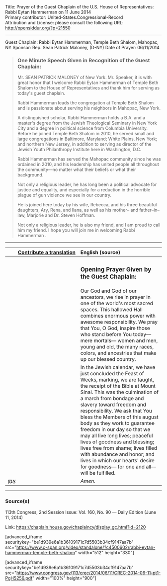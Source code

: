<html>
<head></head>
<body>
Title: Prayer of the Guest Chaplain of the U.S. House of Representatives: Rabbi Eytan Hammerman on 11 June 2014<br />
Primary contributor: United-States.Congressional-Record<br />
Attribution and License: please consult the following URL: <a href="http://opensiddur.org/?p=21550">http://opensiddur.org/?p=21550</a>
<p />
<hr />

Guest Chaplain: Rabbi Eytan Hammerman, Temple Beth Shalom, Mahopac, NY
Sponsor: Rep. Sean Patrick Maloney, (D-NY)
Date of Prayer: 06/11/2014

<blockquote>
<h3>One Minute Speech Given in Recognition of the Guest Chaplain:</h3>
Mr. SEAN PATRICK MALONEY of New York. Mr. Speaker, it is with great honor that I welcome Rabbi Eytan Hammerman of Temple Beth Shalom to the House of Representatives and thank him for serving as today's guest chaplain.

Rabbi Hammerman leads the congregation at Temple Beth Shalom and is passionate about serving his neighbors in Mahopac, New York.

A distinguished scholar, Rabbi Hammerman holds a B.A. and a master's degree from the Jewish Theological Seminary in New York City and a degree in political science from Columbia University. Before he joined Temple Beth Shalom in 2010, he served small and large congregations in Baltimore, Maryland; White Plains, New York; and northern New Jersey, in addition to serving as director of the Jewish Youth Philanthropy Institute here in Washington, D.C.

Rabbi Hammerman has served the Mahopac community since he was ordained in 2010, and his leadership has united people all throughout the community––no matter what their beliefs or what their background.

Not only a religious leader, he has long been a political advocate for justice and equality, and especially for a reduction in the horrible plague of gun violence we see in our country.

He is joined here today by his wife, Rebecca, and his three beautiful daughters, Ary, Rena, and Ilana, as well as his mother– and father–in–law, Marjorie and Dr. Steven Hoffman.

Not only a religious leader, he is also my friend, and I am proud to call him my friend. I hope you will join me in welcoming Rabbi Hammerman .
</blockquote>

<hr />

<table style="margin-left: auto;margin-right: auto;" class="draggable">
<thead><tr><th id="x" style="text-align: right;"><a href="/contributing/upload/">Contribute a translation</a></th><th style="text-align: left;">English (source)</th></tr></thead>
<tbody>
<tr><td style="vertical-align:top;" width="46%">
<div class="liturgy"><span lang="he">

</span></div></td>
 
<td style="vertical-align:top;" width="53%">
<div class="english">
<h3>Opening Prayer Given by the Guest Chaplain:</h3>
</div></td></tr>


<tr><td style="vertical-align:top;" width="46%">
<div class="liturgy"><span lang="he">

</span></div></td>
 
<td style="vertical-align:top;" width="53%">
<div class="english">
Our God and God of our ancestors, 
we rise in prayer 
in one of the world's most sacred spaces. 
This hallowed Hall 
combines enormous power 
with awesome responsibility. 
We pray that You, O God, 
inspire those who stand before You today––
mere mortals––
women and men, 
young and old, 
the many races, colors, and ancestries 
that make up our blessed country.
</div></td></tr>


<tr><td style="vertical-align:top;" width="46%">
<div class="liturgy"><span lang="he">

</span></div></td>
 
<td style="vertical-align:top;" width="53%">
<div class="english">
In the Jewish calendar, 
we have just concluded the Feast of Weeks, 
marking, we are taught, 
the receipt of the Bible at Mount Sinai. 
This was the culmination of a march 
from bondage and slavery 
toward freedom and responsibility. 
We ask that You bless the Members of this august body 
as they work to guarantee freedom in our day 
so that we may all live long lives; 
peaceful lives of goodness and blessing; 
lives free from shame; 
lives filled with abundance and honor; 
and lives in which our hearts' desire for goodness––
for one and all––
will be fulfilled.
</div></td></tr>


<tr><td style="vertical-align:top;" width="46%">
<div class="liturgy"><span lang="he">
אָמֵן׃
</span></div></td>
 
<td style="vertical-align:top;" width="53%">
<div class="english">
<em>Amen.</em>
</div></td></tr>
</tbody></table>

<hr />

<h3>Source(s)</h3>

113th Congress, 2nd Session
Issue: Vol. 160, No. 90 — Daily Edition (June 11, 2014)

Link: <a href="https://chaplain.house.gov/chaplaincy/display_gc.html?id=2120">https://chaplain.house.gov/chaplaincy/display_gc.html?id=2120</a>

[advanced_iframe securitykey="be1d939e6a1b36109171c7d5503b34cf9147aa7b" src="https://www.c-span.org/video/standalone/?c4500602/rabbi-eytan-hammerman-temple-beth-shalom" width="512" height="330"]

[advanced_iframe securitykey="be1d939e6a1b36109171c7d5503b34cf9147aa7b" src="https://www.congress.gov/113/crec/2014/06/11/CREC-2014-06-11-pt1-PgH5256.pdf" width="100%" height="900"]
</body>
</html>